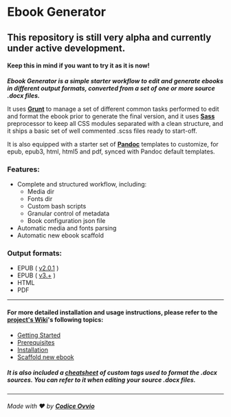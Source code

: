# Ebook Generator

## This repository is still very alpha and currently under active development.
#### Keep this in mind if you want to try it as it is now!

_**Ebook Generator is a simple starter workflow to edit and generate ebooks in different output formats, converted from a set of one or more source .docx files.**_

It uses [**Grunt**](http://gruntjs.com/) to manage a set of different common tasks performed to edit and format the ebook prior to generate the final version, and it uses [**Sass**](http://sass-lang.com/) preprocessor to keep all CSS modules separated with a clean structure, and it ships a basic set of well commented .scss files ready to start-off.

It is also equipped with a starter set of [**Pandoc**](http://pandoc.org/) templates to customize, for epub, epub3, html, html5 and pdf, synced with Pandoc default templates.

### Features:

- Complete and structured workflow, including:
    - Media dir
    - Fonts dir
    - Custom bash scripts
    - Granular control of metadata
    - Book configuration json file
- Automatic media and fonts parsing
- Automatic new ebook scaffold

### Output formats:

- EPUB ( [v2.0.1](http://idpf.org/epub/201) )
- EPUB ( [v3.+](http://idpf.org/epub/301) )
- HTML
- PDF

---

#### For more detailed installation and usage instructions, please refer to the [project's Wiki](https://github.com/Libedizioni/ebook-generator/wiki)'s following topics:
* [Getting Started](https://github.com/Libedizioni/ebook-generator/wiki/Getting-Started)
* [Prerequisites](https://github.com/Libedizioni/ebook-generator/wiki/Prerequisites)
* [Installation](https://github.com/Libedizioni/ebook-generator/wiki/Installation)
* [Scaffold new ebook](https://github.com/Libedizioni/ebook-generator/wiki/Scaffold-new-ebook)

##### It is also included a [cheatsheet](https://github.com/Libedizioni/ebook-generator/wiki/Docx-Formatting-Shortcuts.md) of custom tags used to format the .docx sources. You can refer to it when editing your source .docx files.

---

###### Made with :heart: by [**Codice Ovvio**](http://github.com/codiceovvio)
